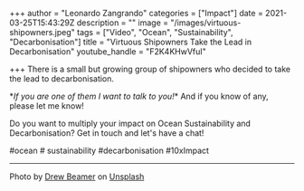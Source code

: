 +++
author = "Leonardo Zangrando"
categories = ["Impact"]
date = 2021-03-25T15:43:29Z
description = ""
image = "/images/virtuous-shipowners.jpeg"
tags = ["Video", "Ocean", "Sustainability", "Decarbonisation"]
title = "Virtuous Shipowners Take the Lead in Decarbonisation"
youtube_handle = "F2K4KHwVfuI"

+++
There is a small but growing group of shipowners who decided to take the lead to decarbonisation.

\*_If you are one of them I want to talk to you!_* And if you know of any, please let me know!

Do you want to multiply your impact on Ocean Sustainability and Decarbonisation? Get in touch and let's have a chat!

\#ocean # sustainability #decarbonisation #10xImpact

***

Photo by [Drew Beamer](https://unsplash.com/@drew_beamer?utm_source=unsplash&utm_medium=referral&utm_content=creditCopyText) on [Unsplash](https://unsplash.com/s/photos/future?utm_source=unsplash&utm_medium=referral&utm_content=creditCopyText)